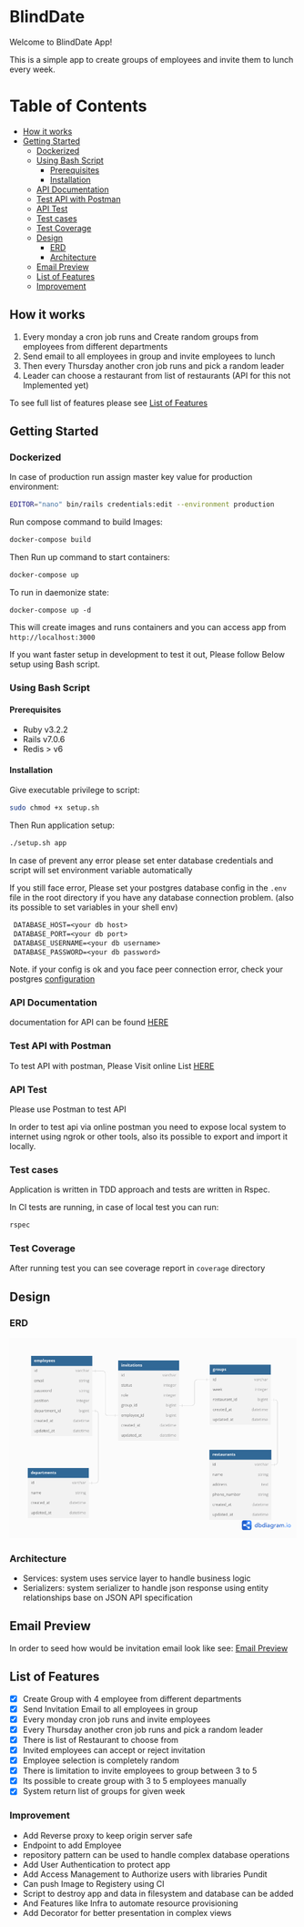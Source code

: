 # BlindDate

Welcome to BlindDate App!

This is a simple app to create groups of employees and invite them to lunch every week.

# Table of Contents

- [How it works](#how-it-works)
- [Getting Started](#getting-started)
    - [Dockerized](#dockerized)
    - [Using Bash Script](#using-bash-script)
      - [Prerequisites](#prerequisites)
      - [Installation](#installation)
    - [API Documentation](#api-documentation)
    - [Test API with Postman](#test-api-with-postman)
    - [API Test](#api-test)
    - [Test cases](#test-cases)
    - [Test Coverage](#test-coverage)
    - [Design](#design)
      - [ERD](#erd)
      - [Architecture](#architecture)
    - [Email Preview](#email-preview)
    - [List of Features](#list-of-features)
    - [Improvement](#improvement)

## How it works

1. Every monday a cron job runs and Create random groups from employees from different departments
2. Send email to all employees in group and invite employees to lunch
3. Then every Thursday another cron job runs and pick a random leader
4. Leader can choose a restaurant from list of restaurants (API for this not Implemented yet)

To see full list of features please see [List of Features](#list-of-features)

## Getting Started

### Dockerized

In case of production run assign master key value for production environment:

```bash
EDITOR="nano" bin/rails credentials:edit --environment production
```

Run compose command to build Images:

```bash
docker-compose build
```

Then Run up command to start containers:

```bash
docker-compose up
```

To run in daemonize state:

```base
docker-compose up -d
```

This will create images and runs containers and you can access app from `http://localhost:3000`

If you want faster setup in development to test it out, Please follow Below setup using Bash script.

### Using Bash Script

#### Prerequisites

- Ruby v3.2.2
- Rails v7.0.6
- Redis > v6

#### Installation

Give executable privilege to script:

```bash
sudo chmod +x setup.sh
```

Then Run application setup:

```bash
./setup.sh app
```

In case of prevent any error please set enter database credentials and script will set environment variable automatically

If you still face error, Please set your postgres database config in the `.env` file in the root directory if you have any database connection problem. (also its possible to set variables in your shell env)

     DATABASE_HOST=<your db host>
     DATABASE_PORT=<your db port>
     DATABASE_USERNAME=<your db username>
     DATABASE_PASSWORD=<your db password>

Note. if your config is ok and you face peer connection error, check your postgres [configuration](https://www.postgresql.org/docs/current/auth-pg-hba-conf.html)

### API Documentation

documentation for API can be found [HERE](https://documenter.getpostman.com/view/17723125/2s9XxtyFZo)

### Test API with Postman

To test API with postman, Please Visit online List [HERE](https://www.postman.com/flight-operator-43069002/workspace/blinddate/documentation/17723125-c9038614-7faa-465e-b9f5-5c43514ba9e6)

### API Test

Please use Postman to test API

In order to test api via online postman you need to expose local system to internet using ngrok or other tools, also its possible to export and import it locally.

### Test cases

Application is written in TDD approach and tests are written in Rspec.

In CI tests are running, in case of local test you can run:

```bash
rspec
```

### Test Coverage

After running test you can see coverage report in `coverage` directory

## Design

### ERD

![](ERD.png)

### Architecture

- Services: system uses service layer to handle business logic
- Serializers: system serializer to handle json response using entity relationships base on JSON API specification

## Email Preview

In order to seed how would be invitation email look like see: [Email Preview](http://localhost:3000/rails/mailers/invitation_mailer/send_invitation.html?locale=en)

## List of Features

- [x] Create Group with 4 employee from different departments
- [x] Send Invitation Email to all employees in group 
- [x] Every monday cron job runs and invite employees
- [x] Every Thursday another cron job runs and pick a random leader
- [x] There is list of Restaurant to choose from
- [x] Invited employees can accept or reject invitation
- [x] Employee selection is completely random
- [x] There is limitation to invite employees to group between 3 to 5
- [x] Its possible to create group with 3 to 5 employees manually
- [x] System return list of groups for given week

### Improvement
- Add Reverse proxy to keep origin server safe
- Endpoint to add Employee
- repository pattern can be used to handle complex database operations
- Add User Authentication to protect app
- Add Access Management to Authorize users with libraries Pundit
- Can push Image to Registery using CI
- Script to destroy app and data in filesystem and database can be added
- And Features like Infra to automate resource provisioning
- Add Decorator for better presentation in complex views

